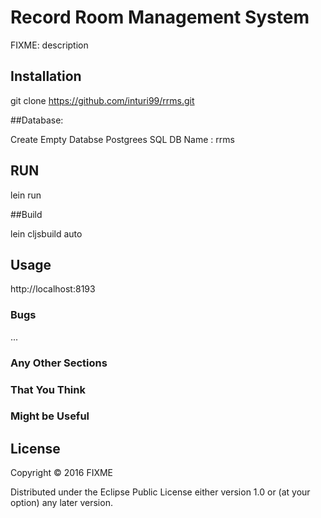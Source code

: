 # Record Room Management System

FIXME: description

## Installation

git clone https://github.com/inturi99/rrms.git

##Database:

Create Empty Databse  Postgrees SQL  DB Name :   rrms

## RUN

lein run

##Build

lein cljsbuild auto

## Usage

http://localhost:8193

### Bugs

...

### Any Other Sections
### That You Think
### Might be Useful

## License

Copyright © 2016 FIXME

Distributed under the Eclipse Public License either version 1.0 or (at
your option) any later version.
